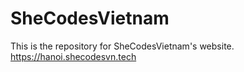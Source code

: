 # SheCodesVietnam
This is the repository for SheCodesVietnam's website.
https://hanoi.shecodesvn.tech
